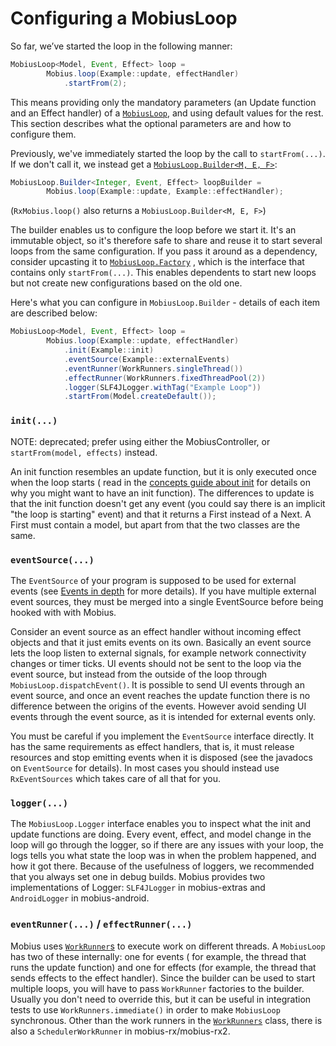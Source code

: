 # Configuring a MobiusLoop

So far, we’ve started the loop in the following manner:

```java
MobiusLoop<Model, Event, Effect> loop =
        Mobius.loop(Example::update, effectHandler)
            .startFrom(2);
```

This means providing only the mandatory parameters (an Update function and an Effect handler) of
a [`MobiusLoop`](https://javadoc.io/page/com.spotify.mobius/mobius-core/latest/com/spotify/mobius/MobiusLoop.html), 
and using default values for the rest. This section describes what the optional parameters are and
how to configure them.

Previously, we've immediately started the loop by the call to `startFrom(...)`. If we don't call it,
we instead get
a [`MobiusLoop.Builder<M, E, F>`](https://javadoc.io/page/com.spotify.mobius/mobius-core/latest/com/spotify/mobius/MobiusLoop.Builder.html):

```java
MobiusLoop.Builder<Integer, Event, Effect> loopBuilder =
        Mobius.loop(Example::update, Example::effectHandler);
```

(`RxMobius.loop()` also returns a `MobiusLoop.Builder<M, E, F>`)

The builder enables us to configure the loop before we start it. It's an immutable object, so it's
therefore safe to share and reuse it to start several loops from the same configuration. If you pass
it around as a dependency, consider upcasting it
to [`MobiusLoop.Factory`](https://javadoc.io/page/com.spotify.mobius/mobius-core/latest/com/spotify/mobius/MobiusLoop.Factory.html)
, which is the interface that contains only `startFrom(...)`. This enables dependents to start new
loops but not create new configurations based on the old one.

Here's what you can configure in `MobiusLoop.Builder` - details of each item are described below:

```java
MobiusLoop<Model, Event, Effect> loop =
        Mobius.loop(Example::update, effectHandler)
            .init(Example::init)
            .eventSource(Example::externalEvents)
            .eventRunner(WorkRunners.singleThread())
            .effectRunner(WorkRunners.fixedThreadPool(2))
            .logger(SLF4JLogger.withTag("Example Loop"))
            .startFrom(Model.createDefault());
```

### `init(...)`
NOTE: deprecated; prefer using either the MobiusController, or `startFrom(model, effects)` instead.

An init function resembles an update function, but it is only executed once when the loop starts (
read in the [concepts guide about init](../Concepts.md#starting-and-resuming-a-loop) for details on
why you might want to have an init function). The differences to update is that the init function
doesn't get any event (you could say there is an implicit "the loop is starting" event) and that it
returns a First instead of a Next. A First must contain a model, but apart from that the two classes
are the
same.

### `eventSource(...)`

The `EventSource` of your program is supposed to be used for external events 
(see [Events in depth](../reference-guide/Event.md) for more details). If you have multiple external
event sources, they must be merged into a single EventSource before being hooked with with Mobius.

Consider an event source as an effect handler without incoming effect objects and that it just emits
events on its own. Basically an event source lets the loop listen to external signals, for example
network connectivity changes or timer ticks. UI events should not be sent to the loop via the event
source, but instead from the outside of the loop through `MobiusLoop.dispatchEvent()`. It is
possible to send UI events through an event source, and once an event reaches the update function
there is no difference between the origins of the events. However avoid sending UI events through
the event source, as it is intended for external events only.

You must be careful if you implement the `EventSource` interface directly. It has the same
requirements as effect handlers, that is, it must release resources and stop emitting events when it
is disposed (see the javadocs on `EventSource` for details). In most cases you should instead
use `RxEventSources` which takes care of all that for you.

### `logger(...)`

The `MobiusLoop.Logger` interface enables you to inspect what the init and update functions are
doing. Every event, effect, and model change in the loop will go through the logger, so if there are
any issues with your loop, the logs tells you what state the loop was in when the problem happened,
and how it got there. Because of the usefulness of loggers, we recommended that you always set one
in debug builds. Mobius provides two implementations of Logger: `SLF4JLogger` in mobius-extras
and `AndroidLogger` in mobius-android.

### `eventRunner(...)` / `effectRunner(...)`

Mobius
uses [`WorkRunner`s](https://javadoc.io/page/com.spotify.mobius/mobius-core/latest/com/spotify/mobius/runners/WorkRunner.html)
to execute work on different threads. A `MobiusLoop` has two of these internally: one for events (
for example, the thread that runs the update function) and one for effects (for example, the thread
that sends effects to the effect handler). Since the builder can be used to start multiple loops,
you will have to pass `WorkRunner` factories to the builder. Usually you don't need to override
this, but it can be useful in integration tests to use `WorkRunners.immediate()` in order to
make `MobiusLoop` synchronous. Other than the work runners in
the [`WorkRunners`](https://javadoc.io/page/com.spotify.mobius/mobius-core/latest/com/spotify/mobius/runners/WorkRunners.html)
class, there is also a `SchedulerWorkRunner` in mobius-rx/mobius-rx2.